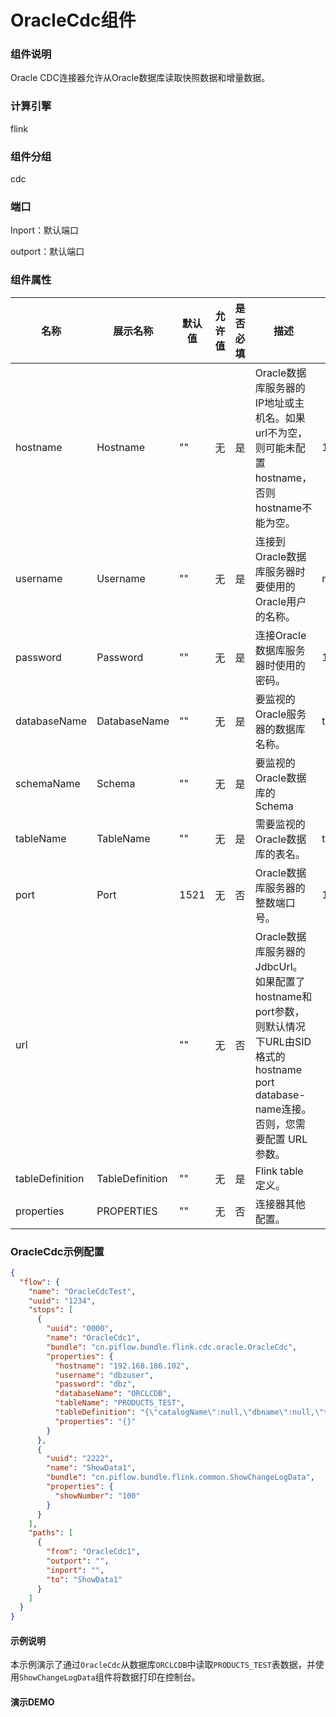 # OracleCdc组件

### 组件说明

Oracle CDC连接器允许从Oracle数据库读取快照数据和增量数据。

### 计算引擎

flink

### 组件分组

cdc

### 端口

Inport：默认端口

outport：默认端口

### 组件属性

| 名称              | 展示名称            | 默认值  | 允许值 | 是否必填 | 描述                                                                                                      | 例子        |
| --------------- | --------------- | ---- | --- | ---- | ------------------------------------------------------------------------------------------------------- | --------- |
| hostname        | Hostname        | ""   | 无   | 是    | Oracle数据库服务器的IP地址或主机名。如果url不为空，则可能未配置hostname，否则hostname不能为空。                                           | 127.0.0.1 |
| username        | Username        | ""   | 无   | 是    | 连接到Oracle数据库服务器时要使用的Oracle用户的名称。                                                                        | root      |
| password        | Password        | ""   | 无   | 是    | 连接Oracle数据库服务器时使用的密码。                                                                                   | 123456    |
| databaseName    | DatabaseName    | ""   | 无   | 是    | 要监视的Oracle服务器的数据库名称。                                                                                    | test      |
| schemaName      | Schema          | ""   | 无   | 是    | 要监视的Oracle数据库的Schema                                                                                    |           |
| tableName       | TableName       | ""   | 无   | 是    | 需要监视的Oracle数据库的表名。                                                                                      | test      |
| port            | Port            | 1521 | 无   | 否    | Oracle数据库服务器的整数端口号。                                                                                     | 1521      |
| url             |                 | ""   | 无   | 否    | Oracle数据库服务器的JdbcUrl。如果配置了hostname和port参数，则默认情况下URL由SID格式的hostname port database-name连接。否则，您需要配置 URL参数。 |           |
| tableDefinition | TableDefinition | ""   | 无   | 是    | Flink table定义。                                                                                          |           |
| properties      | PROPERTIES      | ""   | 无   | 否    | 连接器其他配置。                                                                                                |           |

### OracleCdc示例配置

```json
{
  "flow": {
    "name": "OracleCdcTest",
    "uuid": "1234",
    "stops": [
      {
        "uuid": "0000",
        "name": "OracleCdc1",
        "bundle": "cn.piflow.bundle.flink.cdc.oracle.OracleCdc",
        "properties": {
          "hostname": "192.168.186.102",
          "username": "dbzuser",
          "password": "dbz",
          "databaseName": "ORCLCDB",
          "tableName": "PRODUCTS_TEST",
          "tableDefinition": "{\"catalogName\":null,\"dbname\":null,\"tableName\":\"\",\"ifNotExists\":true,\"physicalColumnDefinition\":[{\"columnName\":\"id\",\"columnType\":\"INT\",\"comment\":\"id\",\"primaryKey\":true},{\"columnName\":\"name\",\"columnType\":\"STRING\",\"comment\":\"name\"},{\"columnName\":\"age\",\"columnType\":\"INT\"}],\"metadataColumnDefinition\":null,\"computedColumnDefinition\":null,\"watermarkDefinition\":null}",
          "properties": "{}"
        }
      },
      {
        "uuid": "2222",
        "name": "ShowData1",
        "bundle": "cn.piflow.bundle.flink.common.ShowChangeLogData",
        "properties": {
          "showNumber": "100"
        }
      }
    ],
    "paths": [
      {
        "from": "OracleCdc1",
        "outport": "",
        "inport": "",
        "to": "ShowData1"
      }
    ]
  }
}
```

#### 示例说明

本示例演示了通过`OracleCdc`从数据库`ORCLCDB`中读取`PRODUCTS_TEST`表数据，并使用`ShowChangeLogData`组件将数据打印在控制台。

#### 演示DEMO
